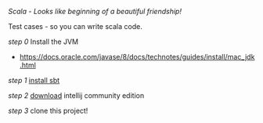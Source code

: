*Scala - Looks like beginning of a beautiful friendship!*

Test cases - so you can write scala code.

*step 0*
Install the JVM
* https://docs.oracle.com/javase/8/docs/technotes/guides/install/mac_jdk.html

*step 1*
[install sbt](https://www.scala-sbt.org/0.13/docs/Setup.html)

*step 2*
[download](https://www.jetbrains.com/idea/download) intellij community edition

*step 3*
clone this project!
